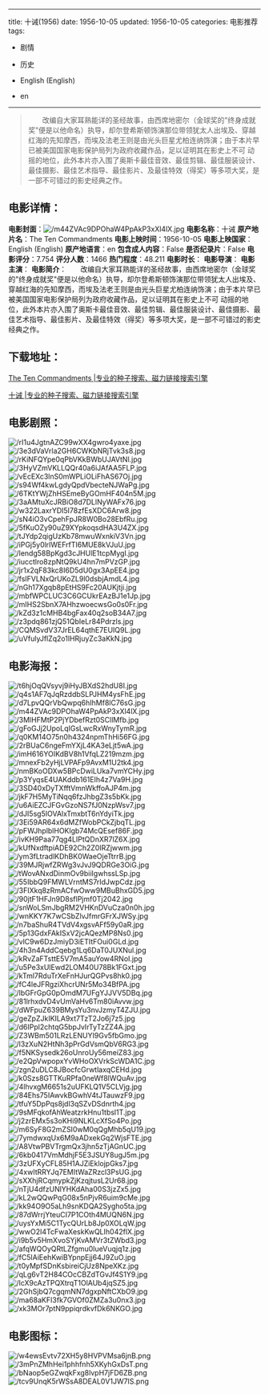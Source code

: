 
---
title: 十诫(1956)
date: 1956-10-05
updated: 1956-10-05
categories: 电影推荐
tags:
- 剧情
- 历史

- English (English)
- en
---


> 　　改编自大家耳熟能详的圣经故事，由西席地密尔（金球奖的"终身成就奖"便是以他命名）执导，却尔登希斯顿饰演那位带领犹太人出埃及、穿越红海的先知摩西，而埃及法老王则是由光头巨星尤柏连纳饰演；由于本片早已被美国国家电影保护局列为政府收藏作品，足以证明其在影史上不可 动摇的地位，此外本片亦入围了奥斯卡最佳音效、最佳剪辑、最佳服装设计、最佳摄影、最佳艺术指导、最佳影片、及最佳特效（得奖）等多项大奖，是一部不可错过的影史经典之作。

## **电影详情**：

**电影封面**：<img src="https://image.tmdb.org/t/p/w200/m44ZVAc9DPOhaW4PpAkP3xXl4lX.jpg" alt="/m44ZVAc9DPOhaW4PpAkP3xXl4lX.jpg" title="/m44ZVAc9DPOhaW4PpAkP3xXl4lX.jpg">
**电影名称**：十诫
**原产地片名**：The Ten Commandments
**电影上映时间**：1956-10-05
**电影上映国家**：English (English)
**原产地语言**：en
**包含成人内容**：False
**是否纪录片**：False
**电影评分**：7.754
**评分人数**：1466
**热门程度**：48.211
**电影时长**：
**电影导演**：
**电影主演**：
**电影简介**：　　改编自大家耳熟能详的圣经故事，由西席地密尔（金球奖的"终身成就奖"便是以他命名）执导，却尔登希斯顿饰演那位带领犹太人出埃及、穿越红海的先知摩西，而埃及法老王则是由光头巨星尤柏连纳饰演；由于本片早已被美国国家电影保护局列为政府收藏作品，足以证明其在影史上不可 动摇的地位，此外本片亦入围了奥斯卡最佳音效、最佳剪辑、最佳服装设计、最佳摄影、最佳艺术指导、最佳影片、及最佳特效（得奖）等多项大奖，是一部不可错过的影史经典之作。

## **下载地址**：
[The Ten Commandments |专业的种子搜索、磁力链接搜索引擎](https://movie.amd794.com:2083/?search=The%20Ten%20Commandments&ordering=&mode=match_phrase&page_size=10&page=1)

[十诫 |专业的种子搜索、磁力链接搜索引擎](https://movie.amd794.com:2083/?search=%E5%8D%81%E8%AF%AB&ordering=&mode=match_phrase&page_size=10&page=1)
 

## **电影剧照**：
<img src="https://image.tmdb.org/t/p/original/rI1u4JgtnAZC99wXX4gwro4yaxe.jpg" alt="/rI1u4JgtnAZC99wXX4gwro4yaxe.jpg" title="/rI1u4JgtnAZC99wXX4gwro4yaxe.jpg"><img src="https://image.tmdb.org/t/p/original/3e3dVaVrla2GH6CWKbNRjTvk3s8.jpg" alt="/3e3dVaVrla2GH6CWKbNRjTvk3s8.jpg" title="/3e3dVaVrla2GH6CWKbNRjTvk3s8.jpg"><img src="https://image.tmdb.org/t/p/original/rKiNFQYpe0qPbVKkBWbUJAVtNl.jpg" alt="/rKiNFQYpe0qPbVKkBWbUJAVtNl.jpg" title="/rKiNFQYpe0qPbVKkBWbUJAVtNl.jpg"><img src="https://image.tmdb.org/t/p/original/3HyVZmVKLLQQr40a6iJAfAA5FLP.jpg" alt="/3HyVZmVKLLQQr40a6iJAfAA5FLP.jpg" title="/3HyVZmVKLLQQr40a6iJAfAA5FLP.jpg"><img src="https://image.tmdb.org/t/p/original/vEcEXc3lnS0mWPLiOLiFhAS67Oj.jpg" alt="/vEcEXc3lnS0mWPLiOLiFhAS67Oj.jpg" title="/vEcEXc3lnS0mWPLiOLiFhAS67Oj.jpg"><img src="https://image.tmdb.org/t/p/original/s94Wf4kwLgdyQpdVbecteNJWaPg.jpg" alt="/s94Wf4kwLgdyQpdVbecteNJWaPg.jpg" title="/s94Wf4kwLgdyQpdVbecteNJWaPg.jpg"><img src="https://image.tmdb.org/t/p/original/6TKtYWjZhHSEmeByGOmHF404n5M.jpg" alt="/6TKtYWjZhHSEmeByGOmHF404n5M.jpg" title="/6TKtYWjZhHSEmeByGOmHF404n5M.jpg"><img src="https://image.tmdb.org/t/p/original/3aAMtuXcJRBiO8d7DLlNyWAFx76.jpg" alt="/3aAMtuXcJRBiO8d7DLlNyWAFx76.jpg" title="/3aAMtuXcJRBiO8d7DLlNyWAFx76.jpg"><img src="https://image.tmdb.org/t/p/original/w322LaxrYDI5I78zfEsXDC6Arw8.jpg" alt="/w322LaxrYDI5I78zfEsXDC6Arw8.jpg" title="/w322LaxrYDI5I78zfEsXDC6Arw8.jpg"><img src="https://image.tmdb.org/t/p/original/sN4iO3vCpehFpJR8W0Bo28EbfRu.jpg" alt="/sN4iO3vCpehFpJR8W0Bo28EbfRu.jpg" title="/sN4iO3vCpehFpJR8W0Bo28EbfRu.jpg"><img src="https://image.tmdb.org/t/p/original/5fKuOZy90uZ9XYpkoqsdHA3U4ZX.jpg" alt="/5fKuOZy90uZ9XYpkoqsdHA3U4ZX.jpg" title="/5fKuOZy90uZ9XYpkoqsdHA3U4ZX.jpg"><img src="https://image.tmdb.org/t/p/original/tJYdp2qigUzKb78mwuWxnkiV3Vn.jpg" alt="/tJYdp2qigUzKb78mwuWxnkiV3Vn.jpg" title="/tJYdp2qigUzKb78mwuWxnkiV3Vn.jpg"><img src="https://image.tmdb.org/t/p/original/iPGj5y0lrlWEFrfTI6MUE8kVJuU.jpg" alt="/iPGj5y0lrlWEFrfTI6MUE8kVJuU.jpg" title="/iPGj5y0lrlWEFrfTI6MUE8kVJuU.jpg"><img src="https://image.tmdb.org/t/p/original/lendg58BpKgd3cJHUlE1tcpMygI.jpg" alt="/lendg58BpKgd3cJHUlE1tcpMygI.jpg" title="/lendg58BpKgd3cJHUlE1tcpMygI.jpg"><img src="https://image.tmdb.org/t/p/original/iucctlro8zpNtQ9kU4hn7mPVzGP.jpg" alt="/iucctlro8zpNtQ9kU4hn7mPVzGP.jpg" title="/iucctlro8zpNtQ9kU4hn7mPVzGP.jpg"><img src="https://image.tmdb.org/t/p/original/jr1x2qF83kc8I6D5dU0gx3ApEE4.jpg" alt="/jr1x2qF83kc8I6D5dU0gx3ApEE4.jpg" title="/jr1x2qF83kc8I6D5dU0gx3ApEE4.jpg"><img src="https://image.tmdb.org/t/p/original/fsIFVLNxQrUKoZL9l0dsbjAmdL4.jpg" alt="/fsIFVLNxQrUKoZL9l0dsbjAmdL4.jpg" title="/fsIFVLNxQrUKoZL9l0dsbjAmdL4.jpg"><img src="https://image.tmdb.org/t/p/original/nGh17Xgqb8pEtHS9Fc20AUKjtji.jpg" alt="/nGh17Xgqb8pEtHS9Fc20AUKjtji.jpg" title="/nGh17Xgqb8pEtHS9Fc20AUKjtji.jpg"><img src="https://image.tmdb.org/t/p/original/mbfWPCLUC3C6GCUkrEAzBJ1e1Jp.jpg" alt="/mbfWPCLUC3C6GCUkrEAzBJ1e1Jp.jpg" title="/mbfWPCLUC3C6GCUkrEAzBJ1e1Jp.jpg"><img src="https://image.tmdb.org/t/p/original/mIHS2SbnX7AHhzwoecwsGo0s0Fr.jpg" alt="/mIHS2SbnX7AHhzwoecwsGo0s0Fr.jpg" title="/mIHS2SbnX7AHhzwoecwsGo0s0Fr.jpg"><img src="https://image.tmdb.org/t/p/original/kZd3z1cMHB4bgFax40q2soB34A7.jpg" alt="/kZd3z1cMHB4bgFax40q2soB34A7.jpg" title="/kZd3z1cMHB4bgFax40q2soB34A7.jpg"><img src="https://image.tmdb.org/t/p/original/z3pdq861zjQ51QbIeLr84Pdrzls.jpg" alt="/z3pdq861zjQ51QbIeLr84Pdrzls.jpg" title="/z3pdq861zjQ51QbIeLr84Pdrzls.jpg"><img src="https://image.tmdb.org/t/p/original/CQMSvdV37JrEL64qthE7EUIQ9L.jpg" alt="/CQMSvdV37JrEL64qthE7EUIQ9L.jpg" title="/CQMSvdV37JrEL64qthE7EUIQ9L.jpg"><img src="https://image.tmdb.org/t/p/original/uVfulyJflZq2o1lHRjuyZc3aKkN.jpg" alt="/uVfulyJflZq2o1lHRjuyZc3aKkN.jpg" title="/uVfulyJflZq2o1lHRjuyZc3aKkN.jpg">

## **电影海报**：
<img src="https://image.tmdb.org/t/p/original/t6hjOqQVsyvj9iHyJBXdS2hdU8I.jpg" alt="/t6hjOqQVsyvj9iHyJBXdS2hdU8I.jpg" title="/t6hjOqQVsyvj9iHyJBXdS2hdU8I.jpg"><img src="https://image.tmdb.org/t/p/original/q4s1AF7qJqRzddbSLPJHM4ysFhE.jpg" alt="/q4s1AF7qJqRzddbSLPJHM4ysFhE.jpg" title="/q4s1AF7qJqRzddbSLPJHM4ysFhE.jpg"><img src="https://image.tmdb.org/t/p/original/d7LpvQQrVbQwpq6hIhMf8lC76sG.jpg" alt="/d7LpvQQrVbQwpq6hIhMf8lC76sG.jpg" title="/d7LpvQQrVbQwpq6hIhMf8lC76sG.jpg"><img src="https://image.tmdb.org/t/p/original/m44ZVAc9DPOhaW4PpAkP3xXl4lX.jpg" alt="/m44ZVAc9DPOhaW4PpAkP3xXl4lX.jpg" title="/m44ZVAc9DPOhaW4PpAkP3xXl4lX.jpg"><img src="https://image.tmdb.org/t/p/original/3MlHFMtP2PjYDbefRzt0SCllMfb.jpg" alt="/3MlHFMtP2PjYDbefRzt0SCllMfb.jpg" title="/3MlHFMtP2PjYDbefRzt0SCllMfb.jpg"><img src="https://image.tmdb.org/t/p/original/gFoGJj2UpoLqIGsLwcRxWnyTymR.jpg" alt="/gFoGJj2UpoLqIGsLwcRxWnyTymR.jpg" title="/gFoGJj2UpoLqIGsLwcRxWnyTymR.jpg"><img src="https://image.tmdb.org/t/p/original/q0KM14O75n0h4324npmThHi56FG.jpg" alt="/q0KM14O75n0h4324npmThHi56FG.jpg" title="/q0KM14O75n0h4324npmThHi56FG.jpg"><img src="https://image.tmdb.org/t/p/original/2rBUaC6ngeFmYXjL4KA3eLjt5wA.jpg" alt="/2rBUaC6ngeFmYXjL4KA3eLjt5wA.jpg" title="/2rBUaC6ngeFmYXjL4KA3eLjt5wA.jpg"><img src="https://image.tmdb.org/t/p/original/imH616YOIKdBV8h1VfqLZ219mzm.jpg" alt="/imH616YOIKdBV8h1VfqLZ219mzm.jpg" title="/imH616YOIKdBV8h1VfqLZ219mzm.jpg"><img src="https://image.tmdb.org/t/p/original/mnexFb2yHjLVPAFp9AvxM1U2tk4.jpg" alt="/mnexFb2yHjLVPAFp9AvxM1U2tk4.jpg" title="/mnexFb2yHjLVPAFp9AvxM1U2tk4.jpg"><img src="https://image.tmdb.org/t/p/original/nmBKoODXw5BPcDwiLUka7vmYCHy.jpg" alt="/nmBKoODXw5BPcDwiLUka7vmYCHy.jpg" title="/nmBKoODXw5BPcDwiLUka7vmYCHy.jpg"><img src="https://image.tmdb.org/t/p/original/p3YyqsE4UAKddb161EIh4z7Va9H.jpg" alt="/p3YyqsE4UAKddb161EIh4z7Va9H.jpg" title="/p3YyqsE4UAKddb161EIh4z7Va9H.jpg"><img src="https://image.tmdb.org/t/p/original/3SD40xDyTXfftVmnWkffoAJP4m.jpg" alt="/3SD40xDyTXfftVmnWkffoAJP4m.jpg" title="/3SD40xDyTXfftVmnWkffoAJP4m.jpg"><img src="https://image.tmdb.org/t/p/original/jkF7H5MyTiNqq6fzJhbgZ3s5bKk.jpg" alt="/jkF7H5MyTiNqq6fzJhbgZ3s5bKk.jpg" title="/jkF7H5MyTiNqq6fzJhbgZ3s5bKk.jpg"><img src="https://image.tmdb.org/t/p/original/u6AiEZCJFGvGzoNS7fJ0NzpWsv7.jpg" alt="/u6AiEZCJFGvGzoNS7fJ0NzpWsv7.jpg" title="/u6AiEZCJFGvGzoNS7fJ0NzpWsv7.jpg"><img src="https://image.tmdb.org/t/p/original/dJI5sg5IOVAlxTmxbtT6nYdyiTk.jpg" alt="/dJI5sg5IOVAlxTmxbtT6nYdyiTk.jpg" title="/dJI5sg5IOVAlxTmxbtT6nYdyiTk.jpg"><img src="https://image.tmdb.org/t/p/original/3Ei59AR64x6dMZfWobPCkZjbqTL.jpg" alt="/3Ei59AR64x6dMZfWobPCkZjbqTL.jpg" title="/3Ei59AR64x6dMZfWobPCkZjbqTL.jpg"><img src="https://image.tmdb.org/t/p/original/pFWJhplblHOKlgb74McQEsef86F.jpg" alt="/pFWJhplblHOKlgb74McQEsef86F.jpg" title="/pFWJhplblHOKlgb74McQEsef86F.jpg"><img src="https://image.tmdb.org/t/p/original/ivKH9Paa77qg4LIPtQDnXR7lZ6X.jpg" alt="/ivKH9Paa77qg4LIPtQDnXR7lZ6X.jpg" title="/ivKH9Paa77qg4LIPtQDnXR7lZ6X.jpg"><img src="https://image.tmdb.org/t/p/original/kUfNxdftpiADE92Ch2Z0IRZjwwm.jpg" alt="/kUfNxdftpiADE92Ch2Z0IRZjwwm.jpg" title="/kUfNxdftpiADE92Ch2Z0IRZjwwm.jpg"><img src="https://image.tmdb.org/t/p/original/ym3fLtradlKDhBK0WaeOjeTtrrB.jpg" alt="/ym3fLtradlKDhBK0WaeOjeTtrrB.jpg" title="/ym3fLtradlKDhBK0WaeOjeTtrrB.jpg"><img src="https://image.tmdb.org/t/p/original/39MJRjwfZRWg3vJvJ9QDRGe3OiG.jpg" alt="/39MJRjwfZRWg3vJvJ9QDRGe3OiG.jpg" title="/39MJRjwfZRWg3vJvJ9QDRGe3OiG.jpg"><img src="https://image.tmdb.org/t/p/original/tWovANxdDinmOv9biiIgwhssLSp.jpg" alt="/tWovANxdDinmOv9biiIgwhssLSp.jpg" title="/tWovANxdDinmOv9biiIgwhssLSp.jpg"><img src="https://image.tmdb.org/t/p/original/55IbbQ9FMWLVrntMS7rIdJwpCdz.jpg" alt="/55IbbQ9FMWLVrntMS7rIdJwpCdz.jpg" title="/55IbbQ9FMWLVrntMS7rIdJwpCdz.jpg"><img src="https://image.tmdb.org/t/p/original/3FIXkq8zRmACfwOww9MBuBhxGD5.jpg" alt="/3FIXkq8zRmACfwOww9MBuBhxGD5.jpg" title="/3FIXkq8zRmACfwOww9MBuBhxGD5.jpg"><img src="https://image.tmdb.org/t/p/original/90jtF1HFJn9D8sflPjmf0Tj2042.jpg" alt="/90jtF1HFJn9D8sflPjmf0Tj2042.jpg" title="/90jtF1HFJn9D8sflPjmf0Tj2042.jpg"><img src="https://image.tmdb.org/t/p/original/snWoLSmJbgRM2VHKnDVuCza0n0h.jpg" alt="/snWoLSmJbgRM2VHKnDVuCza0n0h.jpg" title="/snWoLSmJbgRM2VHKnDVuCza0n0h.jpg"><img src="https://image.tmdb.org/t/p/original/wnKKY7K7wCSbZlvJfmrGFrXJWSy.jpg" alt="/wnKKY7K7wCSbZlvJfmrGFrXJWSy.jpg" title="/wnKKY7K7wCSbZlvJfmrGFrXJWSy.jpg"><img src="https://image.tmdb.org/t/p/original/n7baShuR4TVdV4xgsvAFf59y0aR.jpg" alt="/n7baShuR4TVdV4xgsvAFf59y0aR.jpg" title="/n7baShuR4TVdV4xgsvAFf59y0aR.jpg"><img src="https://image.tmdb.org/t/p/original/5p13GdxFAkISxV2jcAQezMP8Ns0.jpg" alt="/5p13GdxFAkISxV2jcAQezMP8Ns0.jpg" title="/5p13GdxFAkISxV2jcAQezMP8Ns0.jpg"><img src="https://image.tmdb.org/t/p/original/vlC9w6DzJmiyD3iETItFOui0GLd.jpg" alt="/vlC9w6DzJmiyD3iETItFOui0GLd.jpg" title="/vlC9w6DzJmiyD3iETItFOui0GLd.jpg"><img src="https://image.tmdb.org/t/p/original/4h3n4AddCqebg1Lq6DaT0JUXNul.jpg" alt="/4h3n4AddCqebg1Lq6DaT0JUXNul.jpg" title="/4h3n4AddCqebg1Lq6DaT0JUXNul.jpg"><img src="https://image.tmdb.org/t/p/original/kRvZaFTsttE5V7mA5auYow4RNoI.jpg" alt="/kRvZaFTsttE5V7mA5auYow4RNoI.jpg" title="/kRvZaFTsttE5V7mA5auYow4RNoI.jpg"><img src="https://image.tmdb.org/t/p/original/u5Pe3xUlEwd2LOM40U78Bk1FGxt.jpg" alt="/u5Pe3xUlEwd2LOM40U78Bk1FGxt.jpg" title="/u5Pe3xUlEwd2LOM40U78Bk1FGxt.jpg"><img src="https://image.tmdb.org/t/p/original/kTml7RduTrXeFnHJurQGPvs8hk0.jpg" alt="/kTml7RduTrXeFnHJurQGPvs8hk0.jpg" title="/kTml7RduTrXeFnHJurQGPvs8hk0.jpg"><img src="https://image.tmdb.org/t/p/original/fC4leJFRgziXhcrUNr5Mo34BfPA.jpg" alt="/fC4leJFRgziXhcrUNr5Mo34BfPA.jpg" title="/fC4leJFRgziXhcrUNr5Mo34BfPA.jpg"><img src="https://image.tmdb.org/t/p/original/lbGFrGpG0pOmdM7UFgYJJVV5DBq.jpg" alt="/lbGFrGpG0pOmdM7UFgYJJVV5DBq.jpg" title="/lbGFrGpG0pOmdM7UFgYJJVV5DBq.jpg"><img src="https://image.tmdb.org/t/p/original/81lrhxdvD4vUmVaHv6Tm80iAvvw.jpg" alt="/81lrhxdvD4vUmVaHv6Tm80iAvvw.jpg" title="/81lrhxdvD4vUmVaHv6Tm80iAvvw.jpg"><img src="https://image.tmdb.org/t/p/original/dWFpuZ639BMysYu3nvJzmyT4ZJU.jpg" alt="/dWFpuZ639BMysYu3nvJzmyT4ZJU.jpg" title="/dWFpuZ639BMysYu3nvJzmyT4ZJU.jpg"><img src="https://image.tmdb.org/t/p/original/geZpZJkIKILA9xt7TzT2Jo6j7z5.jpg" alt="/geZpZJkIKILA9xt7TzT2Jo6j7z5.jpg" title="/geZpZJkIKILA9xt7TzT2Jo6j7z5.jpg"><img src="https://image.tmdb.org/t/p/original/d6IPpl2chtqG5bpJvIrTyTzZZ4A.jpg" alt="/d6IPpl2chtqG5bpJvIrTyTzZZ4A.jpg" title="/d6IPpl2chtqG5bpJvIrTyTzZZ4A.jpg"><img src="https://image.tmdb.org/t/p/original/Z3WBm501LRzLENUYI9Gv5fbGmo.jpg" alt="/Z3WBm501LRzLENUYI9Gv5fbGmo.jpg" title="/Z3WBm501LRzLENUYI9Gv5fbGmo.jpg"><img src="https://image.tmdb.org/t/p/original/l3zXuN2HtNh3pPrGdVsmQbV6RG3.jpg" alt="/l3zXuN2HtNh3pPrGdVsmQbV6RG3.jpg" title="/l3zXuN2HtNh3pPrGdVsmQbV6RG3.jpg"><img src="https://image.tmdb.org/t/p/original/f5NKSysedk26oUnroUy56meiZ83.jpg" alt="/f5NKSysedk26oUnroUy56meiZ83.jpg" title="/f5NKSysedk26oUnroUy56meiZ83.jpg"><img src="https://image.tmdb.org/t/p/original/e2QpVwpopxYvWHoOXVrkScWDA1C.jpg" alt="/e2QpVwpopxYvWHoOXVrkScWDA1C.jpg" title="/e2QpVwpopxYvWHoOXVrkScWDA1C.jpg"><img src="https://image.tmdb.org/t/p/original/zgn2uDLC8JBocfcGrwtlaxqCEHd.jpg" alt="/zgn2uDLC8JBocfcGrwtlaxqCEHd.jpg" title="/zgn2uDLC8JBocfcGrwtlaxqCEHd.jpg"><img src="https://image.tmdb.org/t/p/original/k0Szs8GTTKuRPfa0neWf8lWQuAv.jpg" alt="/k0Szs8GTTKuRPfa0neWf8lWQuAv.jpg" title="/k0Szs8GTTKuRPfa0neWf8lWQuAv.jpg"><img src="https://image.tmdb.org/t/p/original/4lhvxgM6651s2uUFKLQ1V5CLVjg.jpg" alt="/4lhvxgM6651s2uUFKLQ1V5CLVjg.jpg" title="/4lhvxgM6651s2uUFKLQ1V5CLVjg.jpg"><img src="https://image.tmdb.org/t/p/original/84Ehs75IAwvkBGwhV4tJTauwzF9.jpg" alt="/84Ehs75IAwvkBGwhV4tJTauwzF9.jpg" title="/84Ehs75IAwvkBGwhV4tJTauwzF9.jpg"><img src="https://image.tmdb.org/t/p/original/tfuY5DpPqs8jdl3qSZvDSdnrth4.jpg" alt="/tfuY5DpPqs8jdl3qSZvDSdnrth4.jpg" title="/tfuY5DpPqs8jdl3qSZvDSdnrth4.jpg"><img src="https://image.tmdb.org/t/p/original/9sMFqkofAhWeatzrkHnu1tbsl1T.jpg" alt="/9sMFqkofAhWeatzrkHnu1tbsl1T.jpg" title="/9sMFqkofAhWeatzrkHnu1tbsl1T.jpg"><img src="https://image.tmdb.org/t/p/original/j2zrEMx5s3oKHi9NLKLcXfSo4Po.jpg" alt="/j2zrEMx5s3oKHi9NLKLcXfSo4Po.jpg" title="/j2zrEMx5s3oKHi9NLKLcXfSo4Po.jpg"><img src="https://image.tmdb.org/t/p/original/m6SyF8G2mZSI0wM0qQgMhb5qU19.jpg" alt="/m6SyF8G2mZSI0wM0qQgMhb5qU19.jpg" title="/m6SyF8G2mZSI0wM0qQgMhb5qU19.jpg"><img src="https://image.tmdb.org/t/p/original/7ymdwxqUx6M9aADxekGq2WjsFTE.jpg" alt="/7ymdwxqUx6M9aADxekGq2WjsFTE.jpg" title="/7ymdwxqUx6M9aADxekGq2WjsFTE.jpg"><img src="https://image.tmdb.org/t/p/original/A8VtwPBVTrgmQx3jhn5zTjAGnUC.jpg" alt="/A8VtwPBVTrgmQx3jhn5zTjAGnUC.jpg" title="/A8VtwPBVTrgmQx3jhn5zTjAGnUC.jpg"><img src="https://image.tmdb.org/t/p/original/6kb0417VmMdhjF5E3JSUY8ugJ5m.jpg" alt="/6kb0417VmMdhjF5E3JSUY8ugJ5m.jpg" title="/6kb0417VmMdhjF5E3JSUY8ugJ5m.jpg"><img src="https://image.tmdb.org/t/p/original/3zUFXyCFL85H1AJZiEklojpGks7.jpg" alt="/3zUFXyCFL85H1AJZiEklojpGks7.jpg" title="/3zUFXyCFL85H1AJZiEklojpGks7.jpg"><img src="https://image.tmdb.org/t/p/original/4xwItRRYJq7EMItWaZRzcl3PsUG.jpg" alt="/4xwItRRYJq7EMItWaZRzcl3PsUG.jpg" title="/4xwItRRYJq7EMItWaZRzcl3PsUG.jpg"><img src="https://image.tmdb.org/t/p/original/sXXhjRCqmypkZjKzqjtusL2Ur68.jpg" alt="/sXXhjRCqmypkZjKzqjtusL2Ur68.jpg" title="/sXXhjRCqmypkZjKzqjtusL2Ur68.jpg"><img src="https://image.tmdb.org/t/p/original/nTjU4dfzUNlYHKdAha00S3jzZx5.jpg" alt="/nTjU4dfzUNlYHKdAha00S3jzZx5.jpg" title="/nTjU4dfzUNlYHKdAha00S3jzZx5.jpg"><img src="https://image.tmdb.org/t/p/original/kL2wQQwPqG08x5nPjvR6uim9cMe.jpg" alt="/kL2wQQwPqG08x5nPjvR6uim9cMe.jpg" title="/kL2wQQwPqG08x5nPjvR6uim9cMe.jpg"><img src="https://image.tmdb.org/t/p/original/kk94O9O5aLh9snKDQA2Sygho5ta.jpg" alt="/kk94O9O5aLh9snKDQA2Sygho5ta.jpg" title="/kk94O9O5aLh9snKDQA2Sygho5ta.jpg"><img src="https://image.tmdb.org/t/p/original/87dWrrjYteuCI7P1COth4MUQN6N.jpg" alt="/87dWrrjYteuCI7P1COth4MUQN6N.jpg" title="/87dWrrjYteuCI7P1COth4MUQN6N.jpg"><img src="https://image.tmdb.org/t/p/original/uysYxMi5C1TycQUrLb8Jp0XOLqW.jpg" alt="/uysYxMi5C1TycQUrLb8Jp0XOLqW.jpg" title="/uysYxMi5C1TycQUrLb8Jp0XOLqW.jpg"><img src="https://image.tmdb.org/t/p/original/wwO2I4TcFwaXeskKwQLIh042flX.jpg" alt="/wwO2I4TcFwaXeskKwQLIh042flX.jpg" title="/wwO2I4TcFwaXeskKwQLIh042flX.jpg"><img src="https://image.tmdb.org/t/p/original/i9b5v5HmXvoSYjKvAMVr3tZWbd3.jpg" alt="/i9b5v5HmXvoSYjKvAMVr3tZWbd3.jpg" title="/i9b5v5HmXvoSYjKvAMVr3tZWbd3.jpg"><img src="https://image.tmdb.org/t/p/original/afqWQOyQRtLZfgmu0IueVuqjq1z.jpg" alt="/afqWQOyQRtLZfgmu0IueVuqjq1z.jpg" title="/afqWQOyQRtLZfgmu0IueVuqjq1z.jpg"><img src="https://image.tmdb.org/t/p/original/fC5lAiEehKwiBYpnpEjj64J9ZuO.jpg" alt="/fC5lAiEehKwiBYpnpEjj64J9ZuO.jpg" title="/fC5lAiEehKwiBYpnpEjj64J9ZuO.jpg"><img src="https://image.tmdb.org/t/p/original/t0yMpfSDnKsbireiCjUz8NpeXKz.jpg" alt="/t0yMpfSDnKsbireiCjUz8NpeXKz.jpg" title="/t0yMpfSDnKsbireiCjUz8NpeXKz.jpg"><img src="https://image.tmdb.org/t/p/original/qLg6vT2H84COcCBZdTGvJf4S1Y9.jpg" alt="/qLg6vT2H84COcCBZdTGvJf4S1Y9.jpg" title="/qLg6vT2H84COcCBZdTGvJf4S1Y9.jpg"><img src="https://image.tmdb.org/t/p/original/lcX9cAzTPQXtrqT1OlAUb4jqSZ5.jpg" alt="/lcX9cAzTPQXtrqT1OlAUb4jqSZ5.jpg" title="/lcX9cAzTPQXtrqT1OlAUb4jqSZ5.jpg"><img src="https://image.tmdb.org/t/p/original/2GhSjbQ7cgqmNN7dgxpNftCXbO9.jpg" alt="/2GhSjbQ7cgqmNN7dgxpNftCXbO9.jpg" title="/2GhSjbQ7cgqmNN7dgxpNftCXbO9.jpg"><img src="https://image.tmdb.org/t/p/original/ma68aKFI3fk7GVOf0ZMZa3u0nx3.jpg" alt="/ma68aKFI3fk7GVOf0ZMZa3u0nx3.jpg" title="/ma68aKFI3fk7GVOf0ZMZa3u0nx3.jpg"><img src="https://image.tmdb.org/t/p/original/xk3MOr7ptN9ppiqrdkvfDk6NKGO.jpg" alt="/xk3MOr7ptN9ppiqrdkvfDk6NKGO.jpg" title="/xk3MOr7ptN9ppiqrdkvfDk6NKGO.jpg">

## **电影图标**：
<img src="https://image.tmdb.org/t/p/original/w4ewsEvtv72XH5y8HVPVMsa6jnB.png" alt="/w4ewsEvtv72XH5y8HVPVMsa6jnB.png" title="/w4ewsEvtv72XH5y8HVPVMsa6jnB.png"><img src="https://image.tmdb.org/t/p/original/3mPnZMhHei1phhfnh5XKyhGxDsT.png" alt="/3mPnZMhHei1phhfnh5XKyhGxDsT.png" title="/3mPnZMhHei1phhfnh5XKyhGxDsT.png"><img src="https://image.tmdb.org/t/p/original/bNaop5eGZwqkFxg8lvpH7jFD6ZB.png" alt="/bNaop5eGZwqkFxg8lvpH7jFD6ZB.png" title="/bNaop5eGZwqkFxg8lvpH7jFD6ZB.png"><img src="https://image.tmdb.org/t/p/original/tcv9UnqK5rWSsA8DEAL0V1JW7IS.png" alt="/tcv9UnqK5rWSsA8DEAL0V1JW7IS.png" title="/tcv9UnqK5rWSsA8DEAL0V1JW7IS.png">
